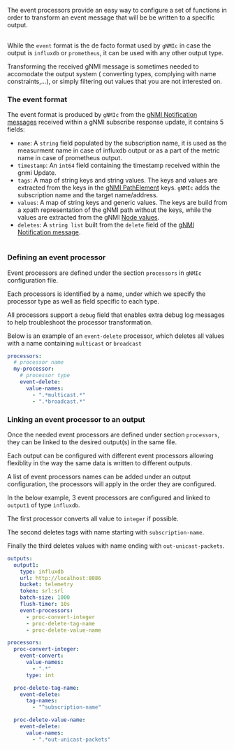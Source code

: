 
The event processors provide an easy way to configure a set of functions in order to transform an event message that will be be written to a specific output.

<div class="mxgraph" style="max-width:100%;border:1px solid transparent;margin:0 auto; display:block;" data-mxgraph="{&quot;page&quot;:12,&quot;zoom&quot;:1.4,&quot;highlight&quot;:&quot;#0000ff&quot;,&quot;nav&quot;:true,&quot;check-visible-state&quot;:true,&quot;resize&quot;:true,&quot;url&quot;:&quot;https://raw.githubusercontent.com/karimra/gnmic/diagrams/diagrams/processors.drawio&quot;}"></div>

<script type="text/javascript" src="https://cdn.jsdelivr.net/gh/hellt/drawio-js@main/embed2.js?&fetch=https%3A%2F%2Fraw.githubusercontent.com%2Fkarimra%2Fgnmic%2Fdiagrams%2Fprocessors.drawio" async></script>


While the `event` format is the de facto format used by `gNMIc` in case the output is `influxdb` or `prometheus`,
it can be used with any other output type.

Transforming the received gNMI message is sometimes needed to accomodate the output system ( converting types, complying with name constraints,...), or simply filtering out values that you are not interested on.

<!-- In certain cases, the gNMI updates received need to be changed or processed to make it easier to ingest by the target output.

Some common use cases:

* Customizing a value or a tag name.
* Converting numbers received as a string to integer or float types. -->

### The event format

The event format is produced by `gNMIc` from the [gNMI Notification messages](https://github.com/openconfig/reference/blob/master/rpc/gnmi/gnmi-specification.md#21-reusable-notification-message-format) received within a gNMI subscribe response update, it contains 5 fields:

* `name`: A `string` field populated by the subscription name, it is used as the measurment name in case of influxdb output or as a part of the metric name in case of prometheus output.
* `timestamp`: An `int64` field containing the timestamp received within the gnmi Update.
* `tags`: A map of string keys and string values. 
The keys and values are extracted from the keys in the [gNMI PathElement](https://github.com/openconfig/reference/blob/master/rpc/gnmi/gnmi-path-conventions.md#constructing-paths) keys. `gNMIc` adds the subscription name and the target name/address.
* `values`: A map of string keys and generic values. 
The keys are build from a xpath representation of the gNMI path without the keys, while the values are extracted from the gNMI [Node values](https://github.com/openconfig/reference/blob/master/rpc/gnmi/gnmi-specification.md#223-node-values).
* `deletes`: A `string list` built from the `delete` field of the [gNMI Notification message](https://github.com/openconfig/reference/blob/master/rpc/gnmi/gnmi-specification.md#21-reusable-notification-message-format).


<div class="mxgraph" style="max-width:100%;border:1px solid transparent;margin:0 auto; display:block;" data-mxgraph="{&quot;page&quot;:12,&quot;zoom&quot;:1.4,&quot;highlight&quot;:&quot;#0000ff&quot;,&quot;nav&quot;:true,&quot;check-visible-state&quot;:true,&quot;resize&quot;:true,&quot;url&quot;:&quot;https://raw.githubusercontent.com/karimra/gnmic/diagrams/diagrams/event_msg.drawio&quot;}"></div>

<script type="text/javascript" src="https://cdn.jsdelivr.net/gh/hellt/drawio-js@main/embed2.js?&fetch=https%3A%2F%2Fraw.githubusercontent.com%2Fkarimra%2Fgnmic%2Fdiagrams%2Fevent_msg.drawio" async></script>

### Defining an event processor

Event processors are defined under the section `processors` in `gNMIc` configuration file.

Each processors is identified by a name, under which we specify the processor type as well as field specific to each type. 

All processors support a `debug` field that enables extra debug log messages to help troubleshoot the processor transformation.

Below is an example of an `event-delete` processor, which deletes all values with a name containing `multicast` or `broadcast`

```yaml
processors:
  # processor name
  my-processor:
    # processor type
    event-delete:
      value-names:
        - ".*multicast.*"
        - ".*broadcast.*"
```
### Linking an event processor to an output

Once the needed event processors are defined under section `processors`, they can be linked to the desired output(s) in the same file.

Each output can be configured with different event processors allowing flexiblity in the way the same data is written to different outputs.

A list of event processors names can be added under an output configuration, the processors will apply in the order they are configured.

In the below example, 3 event processors are configured and linked to `output1` of type `influxdb`.

The first processor converts all value to `integer` if possible.

The second deletes tags with name starting with `subscription-name`. 

Finally the third deletes values with name ending with `out-unicast-packets`.

```yaml
outputs:
  output1:
    type: influxdb
    url: http://localhost:8086
    bucket: telemetry
    token: srl:srl
    batch-size: 1000
    flush-timer: 10s
    event-processors:
      - proc-convert-integer
      - proc-delete-tag-name
      - proc-delete-value-name

processors:
  proc-convert-integer:
    event-convert:
      value-names:
        - ".*"
      type: int

  proc-delete-tag-name:
    event-delete:
      tag-names:
        - "^subscription-name"

  proc-delete-value-name:
    event-delete:
      value-names:
        - ".*out-unicast-packets"
```